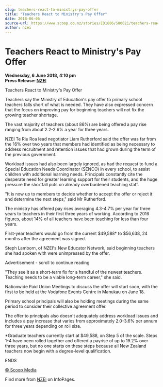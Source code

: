 ```yaml
---
slug: teachers-react-to-ministrys-pay-offer
title: "Teachers React to Ministry's Pay Offer"
date: 2018-06-06
source-url: https://www.scoop.co.nz/stories/ED1806/S00021/teachers-react-to-ministrys-pay-offer.htm
author: nzei
---
```

Teachers React to Ministry's Pay Offer
======================================

**Wednesday, 6 June 2018, 4:10 pm**  
**Press Release: [NZEI](https://info.scoop.co.nz/NZEI)**

Teachers React to Ministry's Pay Offer

  
Teachers say the Ministry of Education's pay offer to primary school teachers falls short of what is needed. They have also expressed concern that the focus on improving pay for beginning teachers will not fix the growing teacher shortage.

The vast majority of teachers (about 86%) are being offered a pay rise ranging from about 2.2-2.6% a year for three years.

NZEI Te Riu Roa lead negotiator Liam Rutherford said the offer was far from the 16% over two years that members had identified as being necessary to address recruitment and retention issues that had grown during the term of the previous government.

Workload issues had also been largely ignored, as had the request to fund a Special Education Needs Coordinator (SENCO) in every school, to assist children with additional learning needs. Principals constantly cite the desperate need for greater learning support for their students, and the huge pressure the shortfall puts on already overburdened teaching staff.

"It is now up to members to decide whether to accept the offer or reject it and determine the next steps," said Mr Rutherford.

The ministry has offered pay rises averaging 4.3-4.7% per year for three years to teachers in their first three years of working. According to 2016 figures, about 14% of all teachers have been teaching for less than four years.

First-year teachers would go from the current $49,588\* to $56,638, 24 months after the agreement was signed.

Steph Lamborn, of NZEI's New Educator Network, said beginning teachers she had spoken with were unimpressed by the offer.

Advertisement - scroll to continue reading





"They see it as a short-term fix for a handful of the newest teachers. Teaching needs to be a viable long-term career," she said.

Nationwide Paid Union Meetings to discuss the offer will start soon, with the first to be held at the Vodafone Events Centre in Manukau on June 18.

Primary school principals will also be holding meetings during the same period to consider their collective agreement offer.

The offer to principals also doesn't adequately address workload issues and includes a pay increase that varies from approximately 2.0-3.6% per annum for three years depending on roll size.

\*Graduate teachers currently start at $49,588, on Step 5 of the scale. Steps 1-4 have been rolled together and offered a payrise of up to 19.2% over three years, but no one starts on these steps because all New Zealand teachers now begin with a degree-level qualification.

  
ENDS

  

[© Scoop Media](http://www.scoop.co.nz/about/terms.html)

Find more from [NZEI](https://info.scoop.co.nz/NZEI) on InfoPages.